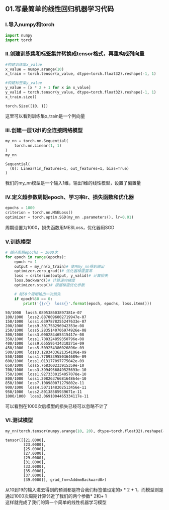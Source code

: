 ## 01.写最简单的线性回归机器学习代码

### Ⅰ.导入numpy和torch


```python
import numpy
import torch
```

### Ⅱ.创建训练集和标签集并转换成tensor格式，再重构成列向量


```python
#构建训练集x_value
x_value = numpy.arange(10)
x_train = torch.tensor(x_value, dtype=torch.float32).reshape(-1, 1)

#构建标签集y_value
y_value = [x * 2 + 1 for x in x_value]
y_valid = torch.tensor(y_value, dtype=torch.float32).reshape(-1, 1)
x_train.size()
```




    torch.Size([10, 1])



这里可以看到训练集x_train是一个列向量

### Ⅲ.创建一层1对1的全连接网络模型


```python
my_nn = torch.nn.Sequential(
    torch.nn.Linear(1, 1)
)
my_nn
```




    Sequential(
      (0): Linear(in_features=1, out_features=1, bias=True)
    )



我们的my_nn模型是一个输入1维，输出1维的线性模型，设置了偏置量

### Ⅳ.定义超参数周期epoch、学习率lr、损失函数和优化器


```python
epochs = 1000
criterion = torch.nn.MSELoss()
optimizer = torch.optim.SGD(my_nn .parameters(), lr=0.01)
```

周期设置为1000，损失函数用MESLoss，优化器用SGD

### Ⅴ.训练模型


```python
# 循环周期epochs = 1000次
for epoch in range(epochs):
    epoch += 1
    output = my_nn(x_train)# 使用my_nn得到输出
    optimizer.zero_grad()# 优化器梯度置零
    loss = criterion(output, y_valid)# 计算损失
    loss.backward()# 计算逆向梯度
    optimizer.step()# 根据梯度优化参数

    # 每50个周期输出一次损失
    if epoch%50 == 0:
        print('{}/{}  loss{}'.format(epoch, epochs, loss.item()))
```

    50/1000  loss5.089538603897381e-07
    100/1000  loss2.8870096002719947e-07
    150/1000  loss1.6397878255247633e-07
    200/1000  loss9.301758296942353e-08
    250/1000  loss5.2835140706974926e-08
    300/1000  loss3.000284465315417e-08
    350/1000  loss1.708324859350796e-08
    400/1000  loss9.655595434310271e-09
    450/1000  loss5.509254386026896e-09
    500/1000  loss3.1283433621354106e-09
    550/1000  loss1.7709339550364689e-09
    600/1000  loss1.013177097775042e-09
    650/1000  loss5.768360233915359e-10
    700/1000  loss3.3994956849525693e-10
    750/1000  loss1.9273330154057078e-10
    800/1000  loss1.2082637668164864e-10
    850/1000  loss7.108980071279802e-11
    900/1000  loss4.5071148202513456e-11
    950/1000  loss2.80138585939671e-11
    1000/1000  loss2.0691004465334117e-11
    

可以看到在1000次后模型的损失已经可以忽略不计了

### Ⅵ.测试模型


```python
my_nn(torch.tensor(numpy.arange(10, 20), dtype=torch.float32).reshape(-1, 1))
```




    tensor([[21.0000],
            [23.0000],
            [25.0000],
            [27.0000],
            [29.0000],
            [31.0000],
            [33.0000],
            [35.0000],
            [37.0000],
            [39.0000]], grad_fn=<AddmmBackward0>)



从10到19的输入进去得到的预测都是符合我们标签值设定的x * 2 + 1，而模型则是通过1000次周期计算邻近了我们的两个参数* 2和+ 1<br/>
这样就完成了我们的第一个简单的线性机器学习模型
